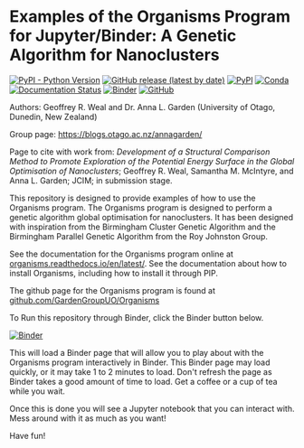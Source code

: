 Examples of the Organisms Program for Jupyter/Binder: A Genetic Algorithm for Nanoclusters
==========================================================================================

[![PyPI - Python Version](https://img.shields.io/pypi/pyversions/Organisms)](https://docs.python.org/3/)
[![GitHub release (latest by date)](https://img.shields.io/github/v/release/GardenGroupUO/Organisms)](https://github.com/GardenGroupUO/Organisms)
[![PyPI](https://img.shields.io/pypi/v/Organisms)](https://pypi.org/project/Organisms/)
[![Conda](https://img.shields.io/conda/v/gardengroupuo/organisms)](https://anaconda.org/GardenGroupUO/organisms)
[![Documentation Status](https://readthedocs.org/projects/organisms/badge/?version=latest)](https://organisms.readthedocs.io/en/latest/)
[![Binder](https://mybinder.org/badge_logo.svg)](https://mybinder.org/v2/gh/GardenGroupUO/Organisms_Jupyter_Examples/main?urlpath=lab)
[![GitHub](https://img.shields.io/github/license/GardenGroupUO/Organisms)](https://www.gnu.org/licenses/agpl-3.0.en.html)

Authors: Geoffrey R. Weal and Dr. Anna L. Garden (University of Otago, Dunedin, New Zealand)

Group page: https://blogs.otago.ac.nz/annagarden/

Page to cite with work from: *Development of a Structural Comparison Method to Promote Exploration of the Potential Energy Surface in the Global Optimisation of Nanoclusters*; Geoffrey R. Weal, Samantha M. McIntyre, and Anna L. Garden; JCIM; in submission stage. 

This repository is designed to provide examples of how to use the Organisms program. The Organisms program is designed to perform a genetic algorithm global optimisation for nanoclusters. It has been designed with inspiration from the Birmingham Cluster Genetic Algorithm and the Birmingham Parallel Genetic Algorithm from the Roy Johnston Group. 

See the documentation for the Organisms program online at [organisms.readthedocs.io/en/latest/](https://organisms.readthedocs.io/en/latest/). See the documentation about how to install Organisms, including how to install it through PIP. 

The github page for the Organisms program is found at [github.com/GardenGroupUO/Organisms](https://github.com/GardenGroupUO/Organisms)

To Run this repository through Binder, click the Binder button below. 

[![Binder](https://mybinder.org/badge_logo.svg)](https://mybinder.org/v2/gh/GardenGroupUO/Organisms_Jupyter_Examples/main?urlpath=lab)

This will load a Binder page that will allow you to play about with the Organisms program interactively in Binder. This Binder page may load quickly, or it may take 1 to 2 minutes to load. Don't refresh the page as Binder takes a good amount of time to load. Get a coffee or a cup of tea while you wait. 

Once this is done you will see a Jupyter notebook that you can interact with. Mess around with it as much as you want!

Have fun!